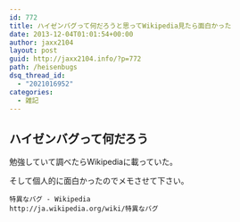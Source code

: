 ```yaml
---
id: 772
title: ハイゼンバグって何だろうと思ってWikipedia見たら面白かった
date: 2013-12-04T01:01:54+00:00
author: jaxx2104
layout: post
guid: http://jaxx2104.info/?p=772
path: /heisenbugs
dsq_thread_id:
  - "2021016952"
categories:
  - 雑記
---
```

## ハイゼンバグって何だろう

勉強していて調べたらWikipediaに載っていた。

そして個人的に面白かったのでメモさせて下さい。

```
特異なバグ - Wikipedia
http://ja.wikipedia.org/wiki/特異なバグ
```
